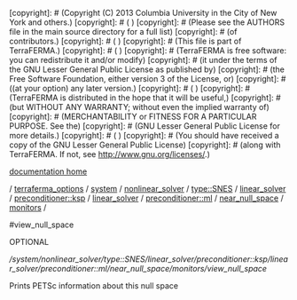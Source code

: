 [copyright]: # (Copyright (C) 2013 Columbia University in the City of New York and others.)
[copyright]: # ( )
[copyright]: # (Please see the AUTHORS file in the main source directory for a full list)
[copyright]: # (of contributors.)
[copyright]: # ( )
[copyright]: # (This file is part of TerraFERMA.)
[copyright]: # ( )
[copyright]: # (TerraFERMA is free software: you can redistribute it and/or modify)
[copyright]: # (it under the terms of the GNU Lesser General Public License as published by)
[copyright]: # (the Free Software Foundation, either version 3 of the License, or)
[copyright]: # ((at your option) any later version.)
[copyright]: # ( )
[copyright]: # (TerraFERMA is distributed in the hope that it will be useful,)
[copyright]: # (but WITHOUT ANY WARRANTY; without even the implied warranty of)
[copyright]: # (MERCHANTABILITY or FITNESS FOR A PARTICULAR PURPOSE. See the)
[copyright]: # (GNU Lesser General Public License for more details.)
[copyright]: # ( )
[copyright]: # (You should have received a copy of the GNU Lesser General Public License)
[copyright]: # (along with TerraFERMA. If not, see <http://www.gnu.org/licenses/>.)

[documentation home](Documentation)

/ [terraferma_options](../../../../../../../../../../terraferma_options.md) / [system](../../../../../../../../../system.md) / [nonlinear_solver](../../../../../../../../nonlinear_solver.md) / [type::SNES](../../../../../../../type__SNES.md) / [linear_solver](../../../../../../linear_solver.md) / [preconditioner::ksp](../../../../../preconditioner__ksp.md) / [linear_solver](../../../../linear_solver.md) / [preconditioner::ml](../../../preconditioner__ml.md) / [near_null_space](../../near_null_space.md) / [monitors](../monitors.md) /

#view_null_space

OPTIONAL 

*/system/nonlinear_solver/type::SNES/linear_solver/preconditioner::ksp/linear_solver/preconditioner::ml/near_null_space/monitors/view_null_space*

Prints PETSc information about this null space

[autogenerated]: # (This file was automatically generated from the schema file:/home/cwilson/repos/github/TerraFERMA/TerraFERMA/buckettools/schemas/solvers.rng.)

